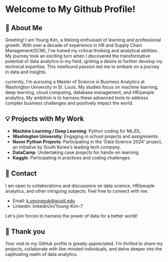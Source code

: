 # Welcome to My Github Profile!

## 👋 About Me
Greeting! I am Young Kim, a lifelong enthusiast of learning and professional growth. With over a decade of experience in HR and Supply Chain Management(SCM), I've honed my critical thinking and analytical abilities. My journey took an exciting turn when I discovered the transformative potential of data analytics in my field, igniting a desire to further develop my technical expertise. This newfound passion led me to embark on a journey in data and insights.

currently, I'm pursuing a Master of Science in Business Analytics at Washington University in St. Louis. My studies focus on machine learning, deep learning, cloud computing, database management, and HR/people analytics. My ambition is to harness these advanced tools to address complex business challenges and positively impact the world.

## 💡 Projects with My Work
* **Machine Learning / Deep Learning**: Python coding for ML/DL. 
* **Washington University**: Engaging in school projects and assignments.
* **Naver Python Projects**: Participating in the 'Data Science 2024' project, an initiative by South Korea's leading tech company.
* **DataCamp**: Undertaking case projects for hands-on learning.
* **Kaggle**: Participating in practices and coding challenges. 

## 📱 Contact
I am open to collaborations and discussions on data science, HR/people analytics, and other intriguing subjects. Feel free to connect with me:

* Email: k.yeongguk@wustl.edu
* Linkedin: linkedin/in/Young-Kim-7

Let's join forces to harness the power of data for a better world!

## 🙏 Thank you
Your visit to my GitHub profile is greatly appreciated. I'm thrilled to share my projects, collaborate with like-minded individuals, and delve deeper into the captivating realm of data analytics.
